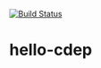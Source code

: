 
[![Build Status](https://ci.appveyor.com/api/projects/status/github/jomof/hello-cdep?branch=master&svg=true)](https://ci.appveyor.com/project/jomof/hello-cdep)

# hello-cdep
